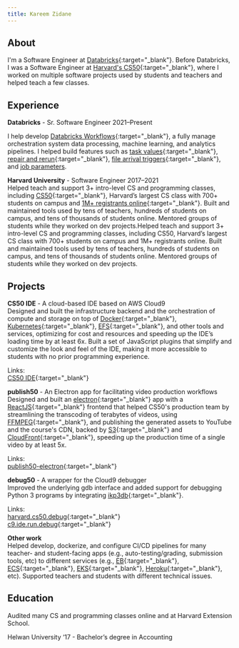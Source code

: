 ```yaml
---
title: Kareem Zidane
---
```


## About

I'm a Software Engineer at [Databricks](https://databricks.com/){:target="_blank"}. Before Databricks, I was a Software Engineer at [Harvard's CS50](https://cs50.harvard.edu/){:target="_blank"}, where I worked on multiple software projects used by students and teachers and helped teach a few classes.


## Experience

**Databricks** - Sr. Software Engineer 2021–Present


I help develop [Databricks Workflows](https://docs.databricks.com/en/workflows/index.html){:target="_blank"}, a fully manage orchestration system data processing, machine learning, and analytics pipelines. I helped build features such as [task values](https://docs.databricks.com/en/workflows/jobs/share-task-context.html){:target="_blank"}, [repair and rerun](https://docs.databricks.com/en/workflows/jobs/repair-job-failures.html){:target="_blank"}, [file arrival triggers](https://docs.databricks.com/en/workflows/jobs/share-task-context.html){:target="_blank"}, and [job parameters](#).

**Harvard University** - Software Engineer 2017–2021<br>
Helped teach and support 3+ intro-level CS and programming classes, including [CS50](https://cs50.harvard.edu/){:target="_blank"}, Harvard’s largest CS class with 700+ students on campus and [1M+ registrants online](https://cs50.edx.org/){:target="_blank"}. Built and maintained tools used by tens of teachers, hundreds of students on campus, and tens of thousands of students online. Mentored groups of students while they worked on dev projects.Helped teach and support 3+ intro-level CS and programming classes, including CS50, Harvard’s largest CS class with 700+ students on campus and 1M+ registrants online. Built and maintained tools used by tens of teachers, hundreds of students on campus, and tens of thousands of students online. Mentored groups of students while they worked on dev projects.



## Projects

**CS50 IDE** - A cloud-based IDE based on AWS Cloud9<br>
Designed and built the infrastructure backend and the orchestration of compute and storage on top of [Docker](https://www.docker.com/){:target="_blank"}, [Kubernetes](https://kubernetes.io/){:target="_blank"}, [EFS](https://aws.amazon.com/efs/){:target="_blank"}, and other tools and services, optimizing for cost and resources and speeding up the IDE’s loading time by at least 6x. Built a set of JavaScript plugins that simplify and customize the look and feel of the IDE, making it more accessible to students with no prior programming experience.

Links:<br>
[<i class="fas fa-link"></i> CS50 IDE](https://ide.cs50.io/){:target="_blank"}

**publish50** - An Electron app for facilitating video production workflows<br>
Designed and built an [electron](https://www.electronjs.org/){:target="_blank"} app with a [ReactJS](https://reactjs.org/){:target="_blank"} frontend that helped CS50's production team by streamlining the transcoding of terabytes of videos, using [FFMPEG](https://www.ffmpeg.org/){:target="_blank"}, and publishing the generated assets to YouTube and the course's CDN, backed by [S3](https://aws.amazon.com/s3/){:target="_blank"} and [CloudFront](https://aws.amazon.com/cloudfront/){:target="_blank"}, speeding up the production time of a single video by at least 5x.

Links:<br>
[<i class="fas fa-link"></i> publish50-electron](https://github.com/cs50/publish50-electron/){:target="_blank"}

**debug50** - A wrapper for the Cloud9 debugger<br>
Improved the underlying gdb interface and added support for debugging Python 3 programs by integrating [ikp3db](https://github.com/cs50/ikp3db/){:target="_blank"}.

Links:<br>
[<i class="fas fa-link"></i> harvard.cs50.debug](https://github.com/cs50/harvard.cs50.debug/){:target="_blank"}<br>
[<i class="fas fa-link"></i> c9.ide.run.debug](https://github.com/c9/core/blob/master/plugins/c9.ide.run.debug/debuggers/gdb/){:target="_blank"}

**Other work**<br>
Helped develop, dockerize, and configure CI/CD pipelines for many teacher- and student-facing apps (e.g., auto-testing/grading, submission tools, etc) to different services (e.g., [EB](https://aws.amazon.com/elasticbeanstalk/){:target="_blank"}, [ECS](https://aws.amazon.com/ecs/){:target="_blank"}, [EKS](https://aws.amazon.com/eks/){:target="_blank"}, [Heroku](https://www.heroku.com/){:target="_blank"}, etc). Supported teachers and students with different technical issues.


## Education

Audited many CS and programming classes online and at Harvard Extension School.

Helwan University ‘17 - Bachelor’s degree in Accounting


<script>
    $('.embed-responsive-16by9').removeClass('embed-responsive-16by9').addClass('embed-responsive-21by9');
</script>

<!-- Google tag (gtag.js) -->
<script async src="https://www.googletagmanager.com/gtag/js?id=G-SP65C1BP2K"></script>
<script>
  window.dataLayer = window.dataLayer || [];
  function gtag(){dataLayer.push(arguments);}
  gtag('js', new Date());

  gtag('config', 'G-SP65C1BP2K');
</script>